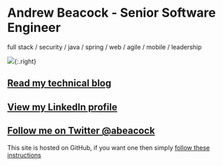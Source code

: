 # Andrew Beacock - Senior Software Engineer
full stack / security / java / spring / web / agile / mobile / leadership

![](https://2.bp.blogspot.com/-yfhWdRvgDZg/XSiGQxV8eQI/AAAAAAAABXg/OStuc9j2LXYlfORn2FALrcJRqFz3cnuPgCK4BGAYYCw/s113-pf/buddy-icon-cropped.png){:.right}

## [Read my technical blog](https://blog.andrewbeacock.com)

## [View my LinkedIn profile](https://www.linkedin.com/in/andrewbeacock/)

## [Follow me on Twitter @abeacock](https://twitter.com/abeacock)

This site is hosted on GitHub, if you want one then simply [follow these instructions](https://pages.github.com/)